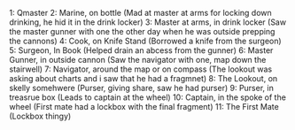 1: Qmaster
2: Marine, on bottle
    (Mad at master at arms for locking down drinking, he hid it in the drink locker)
3: Master at arms, in drink locker
    (Saw the master gunner with one the other day when he was outside prepping the cannons)
4: Cook, on Knife Stand
    (Borrowed a knife from the surgeon)
5: Surgeon, In Book
    (Helped drain an abcess from the gunner)
6: Master Gunner, in outside cannon
    (Saw the navigator with one, map down the stairwell)
7: Navigator, around the map or on compass
    (The lookout was asking about charts and i saw that he had a fragmnet)
8: The Lookout, on skelly somehwere
    (Purser, giving share, saw he had purser)
9: Purser, in treasrue box
    (Leads to captain at the wheel)
10: Captain, in the spoke of the wheel
    (First mate had a lockbox with the final fragment)
11: The First Mate
    (Lockbox thingy)
    
